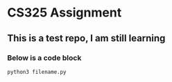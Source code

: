 # CS325 Assignment
## This is a test repo, I am still learning
### Below is a code block

```
python3 filename.py
```
